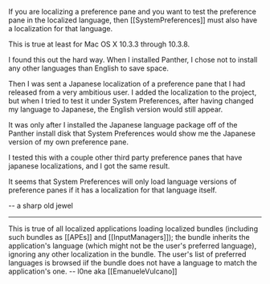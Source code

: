 If you are localizing a preference pane and you want to test the preference pane in the localized language, then [[SystemPreferences]] must also have a localization for that language.

This is true at least for Mac OS X 10.3.3 through 10.3.8.

I found this out the hard way.  When I installed Panther, I chose not to install any other languages than English to save space.

Then I was sent a Japanese localization of a preference pane that I had released from a very ambitious user.  I added the localization to the project, but when I tried to test it under System Preferences, after having changed my language to Japanese, the English version would still appear.

It was only after I installed the Japanese language package off of the Panther install disk that System Preferences would show me the Japanese version of my own preference pane.

I tested this with a couple other third party preference panes that have japanese localizations, and I got the same result.

It seems that System Preferences will only load language versions of preference panes if it has a localization for that language itself.

-- a sharp old jewel

----

This is true of all localized applications loading localized bundles (including such bundles as [[APEs]] and [[InputManagers]]); the bundle inherits the application's language (which might not be the user's preferred language), ignoring any other localization in the bundle. The user's list of preferred languages is browsed iif the bundle does not have a language to match the application's one. -- l0ne aka [[EmanueleVulcano]]
